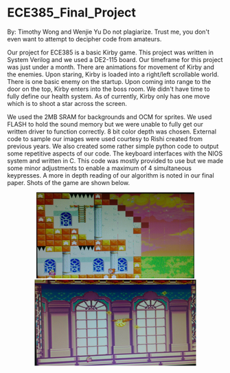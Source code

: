 # ECE385_Final_Project

By: Timothy Wong and Wenjie Yu
Do not plagiarize. Trust me, you don't even want to attempt to decipher code from amateurs. 

Our project for ECE385 is a basic Kirby game. This project was written in System Verilog and we used a DE2-115 board. Our timeframe for this project was just under a month. There are animations for movement of Kirby and the enemies. Upon staring, Kirby is loaded into a right/left scrollable world. There is one basic enemy on the startup. Upon coming into range to the door on the top, Kirby enters into the boss room. We didn't have time to fully define our health system. As of currently, Kirby only has one move which is to shoot a star across the screen. 

We used the 2MB SRAM for backgrounds and OCM for sprites. We used FLASH to hold the sound memory but we were unable to fully get our written driver to function correctly. 8 bit color depth was chosen. External code to sample our images were used courtesy to Rishi created from previous years. We also created some rather simple python code to output some repetitive aspects of our code. The keyboard interfaces with the NIOS system and written in C. This code was mostly provided to use but we made some minor adjustments to enable a maximum of 4 simultaneous keypresses. A more in depth reading of our algorithm is noted in our final paper. Shots of the game are shown below. 

<p align="center">
  <img src="ReadmeImages/map1.PNG" height="200"><img src="ReadmeImages/map2.PNG" height="200">
</p>


